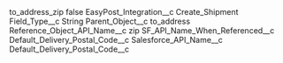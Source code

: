 <?xml version="1.0" encoding="UTF-8"?>
<CustomMetadata xmlns="http://soap.sforce.com/2006/04/metadata" xmlns:xsi="http://www.w3.org/2001/XMLSchema-instance" xmlns:xsd="http://www.w3.org/2001/XMLSchema">
    <label>to_address_zip</label>
    <protected>false</protected>
    <values>
        <field>EasyPost_Integration__c</field>
        <value xsi:type="xsd:string">Create_Shipment</value>
    </values>
    <values>
        <field>Field_Type__c</field>
        <value xsi:type="xsd:string">String</value>
    </values>
    <values>
        <field>Parent_Object__c</field>
        <value xsi:type="xsd:string">to_address</value>
    </values>
    <values>
        <field>Reference_Object_API_Name__c</field>
        <value xsi:type="xsd:string">zip</value>
    </values>
    <values>
        <field>SF_API_Name_When_Referenced__c</field>
        <value xsi:type="xsd:string">Default_Delivery_Postal_Code__c</value>
    </values>
    <values>
        <field>Salesforce_API_Name__c</field>
        <value xsi:type="xsd:string">Default_Delivery_Postal_Code__c</value>
    </values>
</CustomMetadata>
